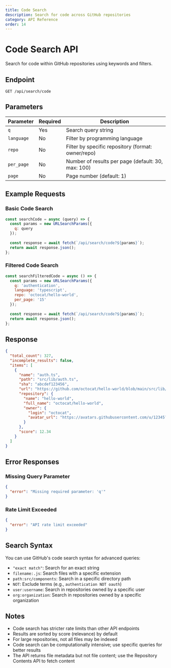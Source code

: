 ```yaml
---
title: Code Search
description: Search for code across GitHub repositories
category: API Reference
order: 14
---
```


# Code Search API

Search for code within GitHub repositories using keywords and filters.

## Endpoint

```
GET /api/search/code
```

## Parameters

| Parameter | Required | Description |
|-----------|----------|-------------|
| `q` | Yes | Search query string |
| `language` | No | Filter by programming language |
| `repo` | No | Filter by specific repository (format: owner/repo) |
| `per_page` | No | Number of results per page (default: 30, max: 100) |
| `page` | No | Page number (default: 1) |

## Example Requests

### Basic Code Search

```javascript
const searchCode = async (query) => {
  const params = new URLSearchParams({
    q: query
  });
  
  const response = await fetch(`/api/search/code?${params}`);
  return await response.json();
};
```

### Filtered Code Search

```javascript
const searchFilteredCode = async () => {
  const params = new URLSearchParams({
    q: 'authentication',
    language: 'typescript',
    repo: 'octocat/hello-world',
    per_page: '15'
  });
  
  const response = await fetch(`/api/search/code?${params}`);
  return await response.json();
};
```

## Response

```json
{
  "total_count": 327,
  "incomplete_results": false,
  "items": [
    {
      "name": "auth.ts",
      "path": "src/lib/auth.ts",
      "sha": "abcdef123456",
      "url": "https://github.com/octocat/hello-world/blob/main/src/lib/auth.ts",
      "repository": {
        "name": "hello-world",
        "full_name": "octocat/hello-world",
        "owner": {
          "login": "octocat",
          "avatar_url": "https://avatars.githubusercontent.com/u/12345?v=4"
        }
      },
      "score": 12.34
    }
  ]
}
```

## Error Responses

### Missing Query Parameter

```json
{
  "error": "Missing required parameter: 'q'"
}
```

### Rate Limit Exceeded

```json
{
  "error": "API rate limit exceeded"
}
```

## Search Syntax

You can use GitHub's code search syntax for advanced queries:

- `"exact match"`: Search for an exact string
- `filename:.js`: Search files with a specific extension
- `path:src/components`: Search in a specific directory path
- `NOT`: Exclude terms (e.g., `authentication NOT oauth`)
- `user:username`: Search in repositories owned by a specific user
- `org:organization`: Search in repositories owned by a specific organization

## Notes

- Code search has stricter rate limits than other API endpoints
- Results are sorted by score (relevance) by default
- For large repositories, not all files may be indexed
- Code search can be computationally intensive; use specific queries for better results
- The API returns file metadata but not file content; use the Repository Contents API to fetch content
